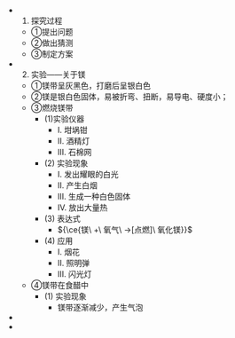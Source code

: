 -
  1. 探究过程
	- ①提出问题
	- ②做出猜测
	- ③制定方案
-
  2. 实验——关于镁
	- ①镁带呈灰黑色，打磨后呈银白色
	- ②镁是银白色固体，易被折弯、扭断，易导电、硬度小；
	- ③燃烧镁带
		- (1)实验仪器
			- I. 坩埚钳
			- II. 酒精灯
			- III. 石棉网
		- (2) 实验现象
			- I. 发出耀眼的白光
			- II. 产生白烟
			- III. 生成一种白色固体
			- IV. 放出大量热
		- (3) 表达式
			- $\{\ce{镁\ +\ 氧气\ ->[点燃]\ 氧化镁}}$
		- (4) 应用
			- I. 烟花
			- II. 照明弹
			- III. 闪光灯
	- ④镁带在食醋中
		- (1) 实验现象
			- 镁带逐渐减少，产生气泡
-
-